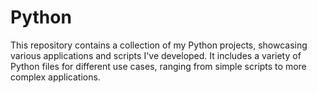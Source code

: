 # Python
This repository contains a collection of my Python projects, showcasing various applications and scripts I've developed. It includes a variety of Python files for different use cases, ranging from simple scripts to more complex applications.
